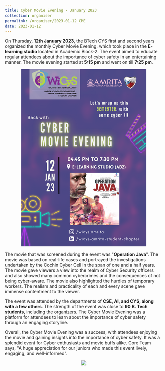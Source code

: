 ```yaml
---
title: Cyber Movie Evening - January 2023
collection: organiser
permalink: /organiser/2023-01-12_CME
date: 2023-01-12
---
```

On Thursday, <b>12th January 2023</b>, the BTech CYS first and second years organized the monthly Cyber Movie Evening, which took place in the <b>E-learning studio</b> located in Academic Block-2. The event aimed to educate regular attendees about the importance of cyber safety in an entertaining manner. The movie evening started at <b>5:15 pm</b> and went on till <b>7:25 pm</b>.

<p align = "center">  
<img src ="../images/CME_JAN_2023.png" width=400>
</p>

The movie that was screened during the event was "<b>Operation Java</b>". The movie was based on real-life cases and portrayed the investigations undertaken by the Cochin Cyber Cell in the span of one and a half years. The movie gave viewers a view into the realm of Cyber Security officers and also showed many common cybercrimes and the consequences of not being cyber-aware. The movie also highlighted the hurdles of temporary workers. The realism and practicality of each and every scene gave immense contentment to the viewer.

The event was attended by the departments of **CSE, AI, and CYS, along with a few others**. The strength of the event was close to **90** **B. Tech students**, including the organizers. The Cyber Movie Evening was a platform for attendees to learn about the importance of cyber safety through an engaging storyline.

Overall, the Cyber Movie Evening was a success, with attendees enjoying the movie and gaining insights into the importance of cyber safety. It was a splendid event for Cyber enthusiasts and movie buffs alike. Core Team says, "A huge appreciation for our juniors who made this event lively, engaging, and well-informed".

<p align = "center">  
<img src ="../images/CME_JAN_2023_GP.png" width=800>
</p>
